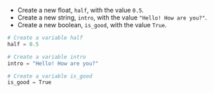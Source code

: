 - Create a new float, `half`, with the value `0.5`.
- Create a new string, `intro`, with the value `"Hello! How are you?"`.
- Create a new boolean, `is_good`, with the value `True`.
```Python
# Create a variable half
half = 0.5

# Create a variable intro
intro = "Hello! How are you?"

# Create a variable is_good
is_good = True
```
